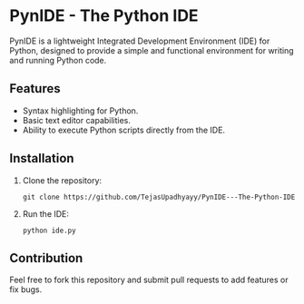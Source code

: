 
# PynIDE - The Python IDE

PynIDE is a lightweight Integrated Development Environment (IDE) for Python, designed to provide a simple and functional environment for writing and running Python code. 

## Features
- Syntax highlighting for Python.
- Basic text editor capabilities.
- Ability to execute Python scripts directly from the IDE.

## Installation
1. Clone the repository:
   ```
   git clone https://github.com/TejasUpadhyayy/PynIDE---The-Python-IDE
   ```
2. Run the IDE:
   ```
   python ide.py
   ```

## Contribution
Feel free to fork this repository and submit pull requests to add features or fix bugs.

